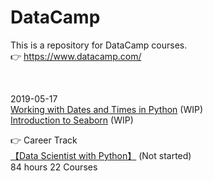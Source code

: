 # DataCamp
This is a repository for DataCamp courses.  
:point_right: https://www.datacamp.com/

<br>

2019-05-17  
[Working with Dates and Times in Python](https://www.datacamp.com/courses/working-with-dates-and-times-in-python) (WIP)  
[Introduction to Seaborn](https://www.datacamp.com/courses/introduction-to-seaborn) (WIP)  

:point_right: Career Track  
[【Data Scientist with Python】](https://www.datacamp.com/tracks/data-scientist-with-python) (Not started)  
84 hours 22 Courses



